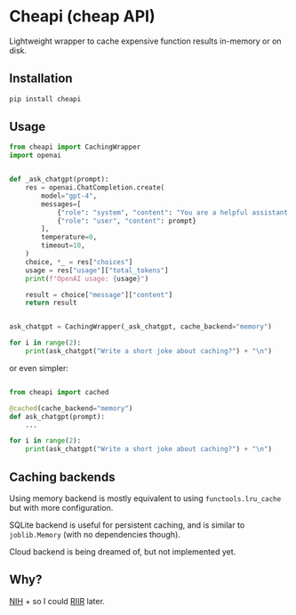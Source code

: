 # Cheapi (cheap API) 

Lightweight wrapper to cache expensive function results in-memory or on disk.


## Installation

```bash
pip install cheapi
```

## Usage

```python
from cheapi import CachingWrapper
import openai


def _ask_chatgpt(prompt):
    res = openai.ChatCompletion.create(
        model="gpt-4",
        messages=[
            {"role": "system", "content": "You are a helpful assistant for a software engineer."},
            {"role": "user", "content": prompt}
        ],
        temperature=0,
        timeout=10,
    )
    choice, *_ = res["choices"]
    usage = res["usage"]["total_tokens"]
    print(f"OpenAI usage: {usage}")

    result = choice["message"]["content"]
    return result


ask_chatgpt = CachingWrapper(_ask_chatgpt, cache_backend="memory")

for i in range(2):
    print(ask_chatgpt("Write a short joke about caching?") + "\n")
```
or even simpler:
```python

from cheapi import cached

@cached(cache_backend="memory")
def ask_chatgpt(prompt):
    ...

for i in range(2):
    print(ask_chatgpt("Write a short joke about caching?") + "\n")
```

## Caching backends

Using memory backend is mostly equivalent to using `functools.lru_cache` but with more configuration.

SQLite backend is useful for persistent caching, and is similar to `joblib.Memory` (with no dependencies though).

Cloud backend is being dreamed of, but not implemented yet.

## Why? 

[NIH](https://en.wikipedia.org/wiki/Not_invented_here) + so I could [RIIR](https://www.urbandictionary.com/define.php?term=riir) later.
